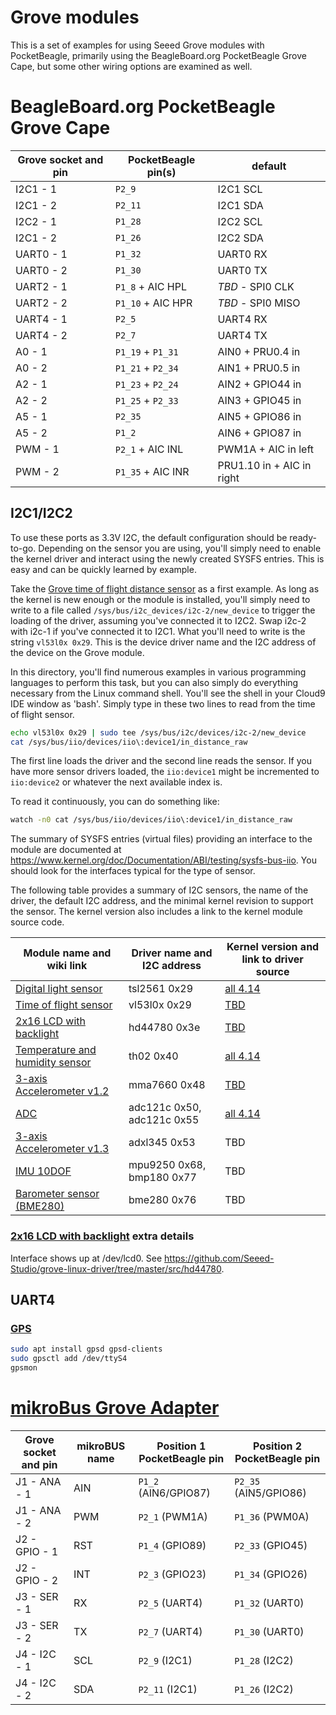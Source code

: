 # Grove modules

This is a set of examples for using Seeed Grove modules with PocketBeagle, primarily using
the BeagleBoard.org PocketBeagle Grove Cape, but some other wiring options are examined as
well.

# BeagleBoard.org PocketBeagle Grove Cape

| Grove socket and pin | PocketBeagle pin(s) | default |
| --- | --- | --- |
| I2C1 - 1 | ```P2_9``` | I2C1 SCL |
| I2C1 - 2 | ```P2_11``` | I2C1 SDA |
| I2C2 - 1 | ```P1_28``` | I2C2 SCL |
| I2C1 - 2 | ```P1_26``` | I2C2 SDA |
| UART0 - 1 | ```P1_32``` | UART0 RX |
| UART0 - 2 | ```P1_30``` | UART0 TX |
| UART2 - 1 | ```P1_8``` + AIC HPL | *TBD* - SPI0 CLK |
| UART2 - 2 | ```P1_10``` + AIC HPR | *TBD* - SPI0 MISO |
| UART4 - 1 | ```P2_5``` | UART4 RX |
| UART4 - 2 | ```P2_7``` | UART4 TX |
| A0 - 1 | ```P1_19``` + ```P1_31``` | AIN0 + PRU0.4 in |
| A0 - 2 | ```P1_21``` + ```P2_34``` | AIN1 + PRU0.5 in |
| A2 - 1 | ```P1_23``` + ```P2_24``` | AIN2 + GPIO44 in |
| A2 - 2 | ```P1_25``` + ```P2_33``` | AIN3 + GPIO45 in |
| A5 - 1 | ```P2_35``` | AIN5 + GPIO86 in |
| A5 - 2 | ```P1_2``` | AIN6 + GPIO87 in |
| PWM - 1 | ```P2_1``` + AIC INL | PWM1A + AIC in left |
| PWM - 2 | ```P1_35``` + AIC INR | PRU1.10 in + AIC in right |

## I2C1/I2C2

To use these ports as 3.3V I2C, the default configuration should be ready-to-go. Depending
on the sensor you are using, you'll simply need to enable the kernel driver and interact
using the newly created SYSFS entries. This is easy and can be quickly learned by example.

Take the [Grove time of flight distance sensor](http://wiki.seeedstudio.com/Grove-Time_of_Flight_Distance_Sensor-VL53L0X/)
as a first example. As long as the kernel is new enough or the module is installed, you'll
simply need to write to a file called ```/sys/bus/i2c_devices/i2c-2/new_device``` to
trigger the loading of the driver, assuming you've connected it to I2C2. Swap i2c-2 with
i2c-1 if you've connected it to I2C1. What you'll need to write is the string ```vl53l0x 0x29```.
This is the device driver name and the I2C address of the device on the Grove module.

In this directory, you'll find numerous examples in various programming languages to
perform this task, but you can also simply do everything necessary from the Linux
command shell. You'll see the shell in your Cloud9 IDE window as 'bash'. Simply type
in these two lines to read from the time of flight sensor.

```sh
echo vl53l0x 0x29 | sudo tee /sys/bus/i2c/devices/i2c-2/new_device
cat /sys/bus/iio/devices/iio\:device1/in_distance_raw
```

The first line loads the driver and the second line reads the sensor. If you have more
sensor drivers loaded, the ```iio:device1``` might be incremented to ```iio:device2```
or whatever the next available index is.

To read it continuously, you can do something like:

```sh
watch -n0 cat /sys/bus/iio/devices/iio\:device1/in_distance_raw
```

The summary of SYSFS entries (virtual files) providing an interface to the module are
documented at https://www.kernel.org/doc/Documentation/ABI/testing/sysfs-bus-iio.  You
should look for the interfaces typical for the type of sensor.

The following table provides a summary of I2C sensors, the name of the driver, the
default I2C address, and the minimal kernel revision to support the sensor. The kernel
version also includes a link to the kernel module source code.

| Module name and wiki link | Driver name and I2C address | Kernel version and link to driver source |
| --- | --- | --- |
| [Digital light sensor](http://wiki.seeed.cc/Grove-Digital_Light_Sensor/) | tsl2561 0x29 | [all 4.14](https://github.com/beagleboard/linux/blob/4.14/drivers/iio/light/tsl2563.c) |
| [Time of flight sensor](http://wiki.seeedstudio.com/Grove-Time_of_Flight_Distance_Sensor-VL53L0X/) | vl53l0x 0x29 | [TBD](https://github.com/beagleboard/cloud9-examples/tree/master/PocketBeagle/Grove/VL53L0X) |
| [2x16 LCD with backlight](http://wiki.seeedstudio.com/Grove-LCD_RGB_Backlight/)  | hd44780 0x3e | [TBD](https://github.com/Seeed-Studio/grove-linux-driver/tree/master/src/hd44780) |
| [Temperature and humidity sensor](http://wiki.seeed.cc/Grove-TemptureAndHumidity_Sensor-High-Accuracy_AndMini-v1.0/) | th02 0x40 | [all 4.14](https://github.com/beagleboard/linux/blob/4.14/drivers/iio/humidity/si7005.c) |
| [3-axis Accelerometer v1.2](http://wiki.seeedstudio.com/Grove-3-Axis_Digital_Accelerometer-1.5g/) | mma7660 0x48 | [TBD](https://github.com/beagleboard/linux/blob/4.14/drivers/iio/accel/mma7660.c) |
| [ADC](http://wiki.seeedstudio.com/Grove-I2C_ADC/) | adc121c 0x50, adc121c 0x55 | [all 4.14](https://github.com/beagleboard/linux/blob/4.14/drivers/iio/adc/ti-adc081c.c) |
| [3-axis Accelerometer v1.3](http://wiki.seeedstudio.com/Grove-3-Axis_Digital_Accelerometer-16g/) | adxl345 0x53 | TBD |
| [IMU 10DOF](http://wiki.seeedstudio.com/Grove-IMU_10DOF/) | mpu9250 0x68, bmp180 0x77 | TBD |
| [Barometer sensor (BME280)](http://wiki.seeedstudio.com/Grove-Barometer_Sensor-BME280/) | bme280 0x76 | TBD |

### [2x16 LCD with backlight](http://wiki.seeedstudio.com/Grove-LCD_RGB_Backlight/) extra details

Interface shows up at /dev/lcd0. See https://github.com/Seeed-Studio/grove-linux-driver/tree/master/src/hd44780. 

## UART4

### [GPS](http://wiki.seeed.cc/Grove-GPS/)

```sh
sudo apt install gpsd gpsd-clients
sudo gpsctl add /dev/ttyS4
gpsmon
```


# [mikroBus Grove Adapter](https://www.tindie.com/products/pmunts/mikrobus-grove-adapter-3/)

| Grove socket and pin | mikroBUS name | Position 1 PocketBeagle pin | Position 2 PocketBeagle pin |
| --- | --- | --- | --- |
| J1 - ANA - 1 | AIN | ```P1_2``` (AIN6/GPIO87) | ```P2_35``` (AIN5/GPIO86) |
| J1 - ANA - 2 | PWM | ```P2_1``` (PWM1A) | ```P1_36``` (PWM0A) |
| J2 - GPIO - 1 | RST | ```P1_4``` (GPIO89) | ```P2_33``` (GPIO45) |
| J2 - GPIO - 2 | INT | ```P2_3``` (GPIO23) | ```P1_34``` (GPIO26) |
| J3 - SER - 1 | RX | ```P2_5``` (UART4) | ```P1_32``` (UART0) |
| J3 - SER - 2 | TX | ```P2_7``` (UART4) | ```P1_30``` (UART0) |
| J4 - I2C - 1 | SCL | ```P2_9``` (I2C1) | ```P1_28``` (I2C2) |
| J4 - I2C - 2 | SDA | ```P2_11``` (I2C1) | ```P1_26``` (I2C2) |
